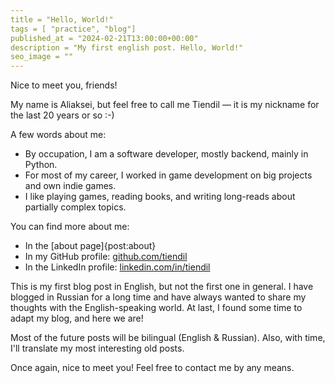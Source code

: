 ```yaml
---
title = "Hello, World!"
tags = [ "practice", "blog"]
published_at = "2024-02-21T13:00:00+00:00"
description = "My first english post. Hello, World!"
seo_image = ""
---
```


Nice to meet you, friends!

My name is Aliaksei, but feel free to call me Tiendil — it is my nickname for the last 20 years or so :-)

A few words about me:

- By occupation, I am a software developer, mostly backend, mainly in Python.
- For most of my career, I worked in game development on big projects and own indie games.
- I like playing games, reading books, and writing long-reads about partially complex topics.

You can find more about me:

- In the [about page]{post:about}
- In my GitHub profile: [github.com/tiendil](https://github.com/Tiendil)
- In the LinkedIn profile: [linkedin.com/in/tiendil](https://linkedin.com/in/tiendil)

This is my first blog post in English, but not the first one in general. I have blogged in Russian for a long time and have always wanted to share my thoughts with the English-speaking world. At last, I found some time to adapt my blog, and here we are!

Most of the future posts will be bilingual (English & Russian). Also, with time, I'll translate my most interesting old posts.

Once again, nice to meet you! Feel free to contact me by any means.
